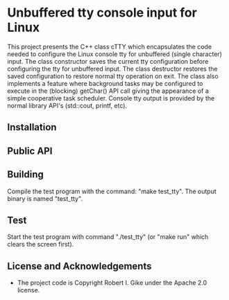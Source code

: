 # Unbuffered tty console input for Linux
This project presents the C++ class cTTY which encapsulates the code needed to configure the Linux console tty for unbuffered (single character) input. The class constructor saves the current tty configuration before configuring the tty for unbuffered input. The class destructor restores the saved configuration to restore normal tty operation on exit. The class also implements a feature where background tasks may be configured to execute in the (blocking) getChar() API call giving the appearance of a simple cooperative task scheduler. Console tty output is provided by the normal library API's (std::cout, printf, etc).

## Installation

## Public API

## Building
Compile the test program with the command: "make test_tty".
The output binary is named "test_tty".

## Test
Start the test program with command "./test_tty" (or "make run" which clears the screen first).

## License and Acknowledgements
- The project code is Copyright Robert I. Gike under the Apache 2.0 license.
